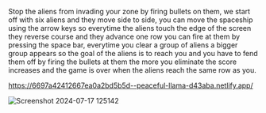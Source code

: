 Stop the aliens from invading your zone by firing bullets on them, we start off with six aliens and they move side to side, you can move the spaceship using the arrow keys so everytime the aliens touch the edge of the screen they reverse course and they advance one  row you can fire at them by pressing the space bar, everytime you clear a group of aliens a bigger group appears so the goal of the aliens is to reach you and you have to fend them off by firing the bullets at them the more you eliminate the score increases and the game is over when the aliens reach the same row as you. 

https://6697a42412667ea0a2bd5b5d--peaceful-llama-d43aba.netlify.app/

![Screenshot 2024-07-17 125142](https://github.com/user-attachments/assets/b260cdf0-60ac-4867-a426-d6e7c818c52a)
